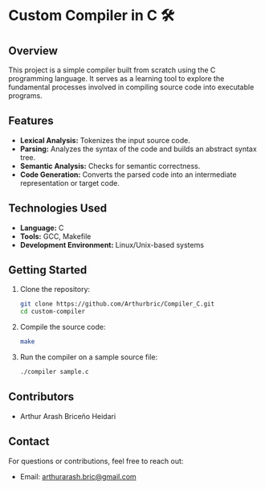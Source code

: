 
# Custom Compiler in C 🛠️

## Overview

This project is a simple compiler built from scratch using the C programming language. It serves as a learning tool to explore the fundamental processes involved in compiling source code into executable programs.

## Features

* **Lexical Analysis:** Tokenizes the input source code.
* **Parsing:** Analyzes the syntax of the code and builds an abstract syntax tree.
* **Semantic Analysis:** Checks for semantic correctness.
* **Code Generation:** Converts the parsed code into an intermediate representation or target code.

## Technologies Used

* **Language:** C
* **Tools:** GCC, Makefile
* **Development Environment:** Linux/Unix-based systems

## Getting Started

1. Clone the repository:

   ```bash
   git clone https://github.com/Arthurbric/Compiler_C.git
   cd custom-compiler
   ```

2. Compile the source code:

   ```bash
   make
   ```

3. Run the compiler on a sample source file:

   ```bash
   ./compiler sample.c
   ```

## Contributors

* Arthur Arash Briceño Heidari

## Contact

For questions or contributions, feel free to reach out:

* Email: [arthurarash.bric@gmail.com](mailto:arthurarash.bric@gmail.com)

